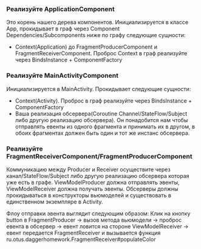 ### Реализуйте ApplicationComponent
Это корень нашего дерева компонентов. Инициализируется в классе App, прокидывает в граф 
через Component Dependencies/Subcomponents ниже по графу следующие сущности:
- Context(Application) до FragmentProducerComponent и FragmentReceiverComponent. 
Проброс Context в граф реализуйте через BindsInstance + ComponentFactory

### Реализуйте MainActivityComponent
Инициализируется в MainActivity. Прокидывает следующие сущности:
- Context(Activity). Проброс в граф реализуйте через BindsInstance + ComponentFactory
- Ваша реализация обсервера(Coroutine Channel/StateFlow/Subject либо другую реализацию обсервера). 
  Он понадобится нам чтобы отправлять евенты из одного фрагмента и принимать их в другом, 
  в обоих фрагментах должен быть один и тот же инстанс обсервера.

### Реализуйте FragmentReceiverComponent/FragmentProducerComponent
Коммуникацию между Producer и Receiver осуществите через канал/StateFlow/Subject 
либо другую реализацию обсервера которая уже есть в графе. 
ViewModelProducer должна отправлять эвенты, ViewModelReceiver должна получать эвенты. 
Обсерверы должны прокидываться в конструкторы вьюмоделей и существовать в единственном экземпляре в Activity.

Флоу отправки эвента выглядит следующим образом:
Клик на кнопку button в FragmentProducer 
-> вызов метода вьюмодели 
-> проброс евента в обсервер 
-> евент ловится на стороне ViewModelReceiver 
-> евент передается FragmentReceiver и вызывается функция ru.otus.daggerhomework.FragmentReceiver#populateColor
